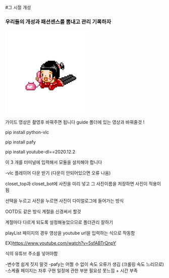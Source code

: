 #그 시절 개성 
### 우리들의 개성과 패션센스를 뽐내고 관리 기록하자


![이미지를 찾을 수 없습니다(이미지가 없을때 표시되는 부분)](/image/pageMainPic.gif)


가이드 영상은 촬영후 바꿔주면 됩니다
guide 폴더에 있는 영상과 바꿔줄것 !

pip install python-vlc

pip install pafy

pip install youtube-dl==2020.12.2

이 3 개를 터미널에 입력해서 모듈을 설치해야 합니다 

-vlc 플레이어 다운 받기 (다운이 안되어있으면 오류 나옴)

closet_top과 closet_bot에 사진을 미리 넣고 그 사진이름을 저장하면 사진이 적용이 됨 

선택을 누르고 사진을 누르면 사진이 다이얼로그에 들어가는 방식 

OOTD도 같은 방식 계절을 신경써서 할것 

계절마다 다르게 되도록 설정해놓았으므로 폴더관리 잘하기 

playList 페이지의 경우 영상을 youtube url을 입력하는 식으로 작동함 

EX)https://www.youtube.com/watch?v=5sfABTrQnpY 

식의 유튜브 주소를 넣어야함 

-변수명 쉽게 짓지 말것 
-pafy는 어쩔 수 없이 속도 오류가 생김 (크롤링 속도 느리므로)
-스케쥴 페이지는 차후 구현 일정에 관한 부분 필요성 못느낌 + 시간 부족 
